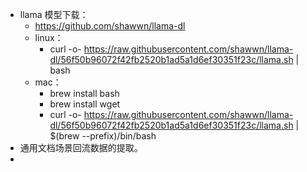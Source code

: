 - llama 模型下载：
	- https://github.com/shawwn/llama-dl
	- linux：
		- curl -o- https://raw.githubusercontent.com/shawwn/llama-dl/56f50b96072f42fb2520b1ad5a1d6ef30351f23c/llama.sh | bash
	- mac：
		- brew install bash
		- brew install wget
		- curl -o- https://raw.githubusercontent.com/shawwn/llama-dl/56f50b96072f42fb2520b1ad5a1d6ef30351f23c/llama.sh | $(brew --prefix)/bin/bash
- 通用文档场景回流数据的提取。
-